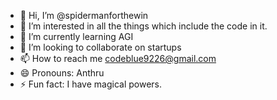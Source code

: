 - 👋 Hi, I’m @spidermanforthewin
- 👀 I’m interested in all the things which include the code in it.
- 🌱 I’m currently learning AGI
- 💞️ I’m looking to collaborate on startups
- 📫 How to reach me codeblue9226@gmail.com
- 😄 Pronouns: Anthru
- ⚡ Fun fact: I have magical powers.

<!---
spidermanforthewin/spidermanforthewin is a ✨ special ✨ repository because its `README.md` (this file) appears on your GitHub profile.
You can click the Preview link to take a look at your changes.
--->
